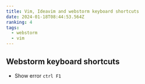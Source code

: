 ```yaml
---
title: Vim, Ideavim and webstorm keyboard shortcuts
date: 2024-01-18T08:44:53.564Z
ranking: 4
tags:
  - webstorm
  - vim
---
```




## Webstorm keyboard shortcuts
- Show error `ctrl F1`